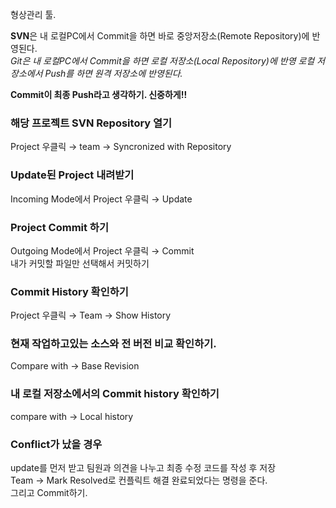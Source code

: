 형상관리 툴.    
    
**SVN**은 내 로컬PC에서 Commit을 하면 바로 중앙저장소(Remote Repository)에 반영된다.     
_Git은 내 로컬PC에서 Commit을 하면 로컬 저장소(Local Repository)에 반영 로컬 저장소에서 Push를 하면 원격 저장소에 반영된다._    
    
**Commit이 최종 Push라고 생각하기. 신중하게!!**     
     
### 해당 프로젝트 SVN Repository 열기    
Project 우클릭 → team → Syncronized with Repository    
    
### Update된 Project 내려받기    
Incoming Mode에서 Project 우클릭 → Update    
    
### Project Commit 하기    
Outgoing Mode에서 Project 우클릭 → Commit    
내가 커밋할 파일만 선택해서 커밋하기    
    
### Commit History 확인하기    
Project 우클릭 → Team → Show History    
    
### 현재 작업하고있는 소스와 전 버전 비교 확인하기.    
Compare with → Base Revision    
    
### 내 로컬 저장소에서의 Commit history 확인하기    
compare with → Local history    
    
### Conflict가 났을 경우    
update를 먼저 받고 팀원과 의견을 나누고 최종 수정 코드를 작성 후 저장    
Team → Mark Resolved로 컨플릭트 해결 완료되었다는 명령을 준다.    
그리고 Commit하기.    